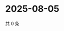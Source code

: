 # 2025-08-05

共 0 条

<!-- BEGIN ZHIHUQUESTIONS -->
<!-- 最后更新时间 Tue Aug 05 2025 00:17:24 GMT+0800 (China Standard Time) -->

<!-- END ZHIHUQUESTIONS -->
